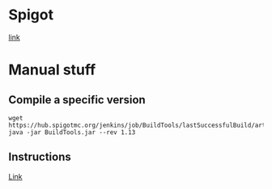 # Spigot

[link](https://www.spigotmc.org/)


# Manual stuff

## Compile a specific version

```
wget https://hub.spigotmc.org/jenkins/job/BuildTools/lastSuccessfulBuild/artifact/target/BuildTools.jar
java -jar BuildTools.jar --rev 1.13
```

## Instructions

[Link](https://www.linuxnorth.org/minecraft/)
